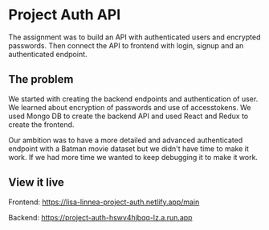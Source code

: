 # Project Auth API

The assignment was to build an API with authenticated users and encrypted passwords.
Then connect the API to frontend with login, signup and an authenticated endpoint.

## The problem

We started with creating the backend endpoints and authentication of user. We learned about encryption of passwords and use of accesstokens. We used Mongo DB to create the backend API and used React and Redux to create the frontend. 

Our ambition was to have a more detailed and advanced authenticated endpoint with a Batman movie dataset but we didn't have time to make it work. If we had more time we wanted to keep debugging it to make it work. 

## View it live

Frontend: https://lisa-linnea-project-auth.netlify.app/main

Backend: https://project-auth-hswv4hjbqq-lz.a.run.app
